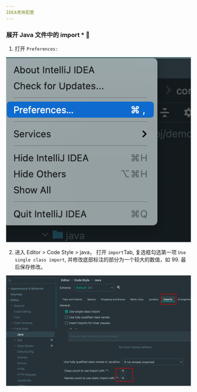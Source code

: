 ```yaml
---
IDEA常用配置
---
```


### 展开 Java 文件中的 import \* 🐝

1. 打开 `Preferences:`

![1676771110604](./image/setting/1676771110604.png)

2. 进入 Editor > Code Style > java， 打开 `import`Tab, 复选框勾选第一项 `Use single class import`, 并修改底部标注的部分为一个较大的数值，如 99. 最后保存修改。

![1676771234537](./image/setting/1676771234537.png)
